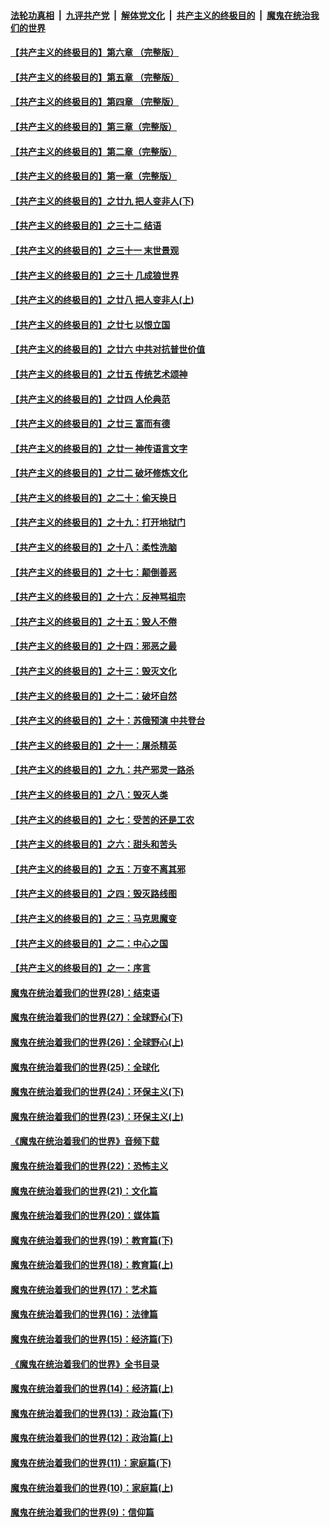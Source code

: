 ####  [法轮功真相](../../../../basic/blob/master/README.md?t=05201331) &nbsp;|&nbsp; [九评共产党](../../../../9ping.md/blob/master/README.md?t=05201331) &nbsp;|&nbsp; [解体党文化](../../../../jtdwh.md/blob/master/README.md?t=05201331)  &nbsp;|&nbsp; [共产主义的终极目的](../../../../gczydzjmd.md/blob/master/README.md?t=05201331) &nbsp;|&nbsp; [魔鬼在统治我们的世界](../../../../mgztzwmdsj.md/blob/master/README.md?t=05201331) 

#### [【共产主义的终极目的】第六章 （完整版）](../pages/nsc422/n11428913.md?t=05201331) 

#### [【共产主义的终极目的】第五章 （完整版）](../pages/nsc422/n11428912.md?t=05201331) 

#### [【共产主义的终极目的】第四章 （完整版）](../pages/nsc422/n11428907.md?t=05201331) 

#### [【共产主义的终极目的】第三章（完整版）](../pages/nsc422/n11428848.md?t=05201331) 

#### [【共产主义的终极目的】第二章（完整版）](../pages/nsc422/n11428831.md?t=05201331) 

#### [【共产主义的终极目的】第一章（完整版）](../pages/nsc422/n11417651.md?t=05201331) 

#### [【共产主义的终极目的】之廿九 把人变非人(下)](../pages/nsc422/n11344140.md?t=05201331) 

#### [【共产主义的终极目的】之三十二 结语](../pages/nsc422/n11360535.md?t=05201331) 

#### [【共产主义的终极目的】之三十一 末世景观](../pages/nsc422/n11351129.md?t=05201331) 

#### [【共产主义的终极目的】之三十 几成狼世界](../pages/nsc422/n11348280.md?t=05201331) 

#### [【共产主义的终极目的】之廿八 把人变非人(上)](../pages/nsc422/n11340492.md?t=05201331) 

#### [【共产主义的终极目的】之廿七 以恨立国](../pages/nsc422/n11336944.md?t=05201331) 

#### [【共产主义的终极目的】之廿六 中共对抗普世价值](../pages/nsc422/n11324785.md?t=05201331) 

#### [【共产主义的终极目的】之廿五 传统艺术颂神](../pages/nsc422/n11296396.md?t=05201331) 

#### [【共产主义的终极目的】之廿四 人伦典范](../pages/nsc422/n11296397.md?t=05201331) 

#### [【共产主义的终极目的】之廿三 富而有德](../pages/nsc422/n11283598.md?t=05201331) 

#### [【共产主义的终极目的】之廿一 神传语言文字](../pages/nsc422/n11263265.md?t=05201331) 

#### [【共产主义的终极目的】之廿二 破坏修炼文化](../pages/nsc422/n11245728.md?t=05201331) 

#### [【共产主义的终极目的】之二十：偷天换日](../pages/nsc422/n11238846.md?t=05201331) 

#### [【共产主义的终极目的】之十九：打开地狱门](../pages/nsc422/n11206376.md?t=05201331) 

#### [【共产主义的终极目的】之十八：柔性洗脑](../pages/nsc422/n11199994.md?t=05201331) 

#### [【共产主义的终极目的】之十七：颠倒善恶](../pages/nsc422/n11179782.md?t=05201331) 

#### [【共产主义的终极目的】之十六：反神骂祖宗](../pages/nsc422/n11166798.md?t=05201331) 

#### [【共产主义的终极目的】之十五：毁人不倦](../pages/nsc422/n11166792.md?t=05201331) 

#### [【共产主义的终极目的】之十四：邪恶之最](../pages/nsc422/n11150249.md?t=05201331) 

#### [【共产主义的终极目的】之十三：毁灭文化](../pages/nsc422/n11135227.md?t=05201331) 

#### [【共产主义的终极目的】之十二：破坏自然](../pages/nsc422/n11135214.md?t=05201331) 

#### [【共产主义的终极目的】之十：苏俄预演 中共登台](../pages/nsc422/n11118424.md?t=05201331) 

#### [【共产主义的终极目的】之十一：屠杀精英](../pages/nsc422/n11118442.md?t=05201331) 

#### [【共产主义的终极目的】之九：共产邪灵一路杀](../pages/nsc422/n11114139.md?t=05201331) 

#### [【共产主义的终极目的】之八：毁灭人类](../pages/nsc422/n11108503.md?t=05201331) 

#### [【共产主义的终极目的】之七：受苦的还是工农](../pages/nsc422/n11101809.md?t=05201331) 

#### [【共产主义的终极目的】之六：甜头和苦头](../pages/nsc422/n11096971.md?t=05201331) 

#### [【共产主义的终极目的】之五：万变不离其邪](../pages/nsc422/n11091285.md?t=05201331) 

#### [【共产主义的终极目的】之四：毁灭路线图](../pages/nsc422/n11086284.md?t=05201331) 

#### [【共产主义的终极目的】之三：马克思魔变](../pages/nsc422/n11061941.md?t=05201331) 

#### [【共产主义的终极目的】之二：中心之国](../pages/nsc422/n11047728.md?t=05201331) 

#### [【共产主义的终极目的】之一：序言](../pages/nsc422/n11086077.md?t=05201331) 

#### [魔鬼在统治着我们的世界(28)：结束语](../pages/nsc422/n10936246.md?t=05201331) 

#### [魔鬼在统治着我们的世界(27)：全球野心(下)](../pages/nsc422/n10928319.md?t=05201331) 

#### [魔鬼在统治着我们的世界(26)：全球野心(上)](../pages/nsc422/n10900318.md?t=05201331) 

#### [魔鬼在统治着我们的世界(25)：全球化](../pages/nsc422/n10788205.md?t=05201331) 

#### [魔鬼在统治着我们的世界(24)：环保主义(下)](../pages/nsc422/n10695307.md?t=05201331) 

#### [魔鬼在统治着我们的世界(23)：环保主义(上)](../pages/nsc422/n10688613.md?t=05201331) 

#### [《魔鬼在统治着我们的世界》音频下载](../pages/nsc422/n10635553.md?t=05201331) 

#### [魔鬼在统治着我们的世界(22)：恐怖主义](../pages/nsc422/n10614727.md?t=05201331) 

#### [魔鬼在统治着我们的世界(21)：文化篇](../pages/nsc422/n10597706.md?t=05201331) 

#### [魔鬼在统治着我们的世界(20)：媒体篇](../pages/nsc422/n10586579.md?t=05201331) 

#### [魔鬼在统治着我们的世界(19)：教育篇(下)](../pages/nsc422/n10564808.md?t=05201331) 

#### [魔鬼在统治着我们的世界(18)：教育篇(上)](../pages/nsc422/n10526970.md?t=05201331) 

#### [魔鬼在统治着我们的世界(17)：艺术篇](../pages/nsc422/n10499093.md?t=05201331) 

#### [魔鬼在统治着我们的世界(16)：法律篇](../pages/nsc422/n10485969.md?t=05201331) 

#### [魔鬼在统治着我们的世界(15)：经济篇(下)](../pages/nsc422/n10469975.md?t=05201331) 

#### [《魔鬼在统治着我们的世界》全书目录](../pages/nsc422/n10464261.md?t=05201331) 

#### [魔鬼在统治着我们的世界(14)：经济篇(上)](../pages/nsc422/n10457370.md?t=05201331) 

#### [魔鬼在统治着我们的世界(13)：政治篇(下)](../pages/nsc422/n10448270.md?t=05201331) 

#### [魔鬼在统治着我们的世界(12)：政治篇(上)](../pages/nsc422/n10444576.md?t=05201331) 

#### [魔鬼在统治着我们的世界(11)：家庭篇(下)](../pages/nsc422/n10440961.md?t=05201331) 

#### [魔鬼在统治着我们的世界(10)：家庭篇(上)](../pages/nsc422/n10435448.md?t=05201331) 

#### [魔鬼在统治着我们的世界(9)：信仰篇](../pages/nsc422/n10432159.md?t=05201331) 

